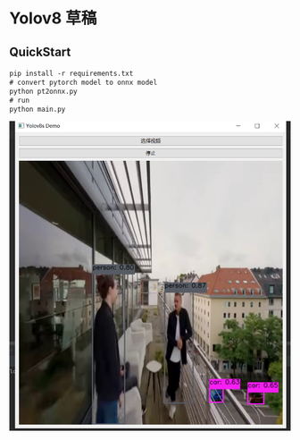 # Yolov8 草稿


## QuickStart
```shell
pip install -r requirements.txt
# convert pytorch model to onnx model
python pt2onnx.py
# run
python main.py
```


![Yolov8 Demo](./demo.png "Yolov8 Demo 图片")


